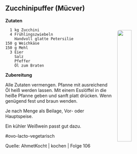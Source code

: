 Zucchinipuffer (Mücver)
-----------------------

<img align='right' style="margin:5ex 0 1ex 1em;border-radius:8px" width="30%" src="https://leckere-rezepte.de/images/QC-approved.svg">

**Zutaten**

```
  1 kg Zucchini
  4 Frühlingszwiebeln
    Handvoll glatte Petersilie
150 g Weichkäse
150 g Mehl
  3 Eier
    Salz
    Pfeffer
    Öl zum Braten
```

**Zubereitung**

Alle Zutaten vermengen. Pfanne mit ausreichend Öl heiß werden lassen. Mit einem Esslöffel in die heiße Pfanne geben und sanft platt drücken. Wenn genügend fest und braun wenden. 

Je nach Menge als Beilage, Vor- oder Hauptspeise.

Ein kühler Weißwein passt gut dazu.


#ovo-lacto-vegetarisch

Quelle: AhmetKocht |  kochen | Folge 106
